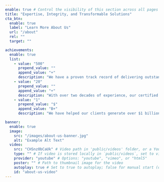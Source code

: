 ```yaml
---
enable: true # Control the visibility of this section across all pages where it is used
title: "Expertise, Integrity, and Transformable Solutions"
cta_btn:
  enable: true
  label: "Learn More About Us"
  url: "/about"
  rel: ""
  target: ""

achievements:
  enable: true
  list:
    - value: "500"
      prepend_value: ""
      append_value: "+"
      description: "We have a proven track record of delivering outstanding results for over 500 projects across various industries"
    - value: "20"
      prepend_value: ""
      append_value: "+"
      description: "With over two decades of experience, our certified consultants bring unparalleled expertise and a proven track record of success"
    - value: "1"
      prepend_value: "$"
      append_value: "B+"
      description: "We have helped our clients generate over $1 billion in revenue, driving significant growth and sustainable success"

banner:
  enable: true
  image:
    src: "/images/about-us-banner.jpg"
    alt: "Example Alt Text"
  video:
    src: "CHSnz0bCaUk" # Video path in 'public/videos' folder, or a YouTube/Vimeo video ID
    type: "" # If video is stored locally in `public/videos`, set to video file type (e.g., "video/mp4")
    provider: "youtube" # Options: "youtube", "vimeo", or "html5"
    poster: "" # Path to thumbnail image for the video
    autoplay: true # Set to true to autoplay; false for manual start (default: false)
    id: "about-us-video"
---
```

